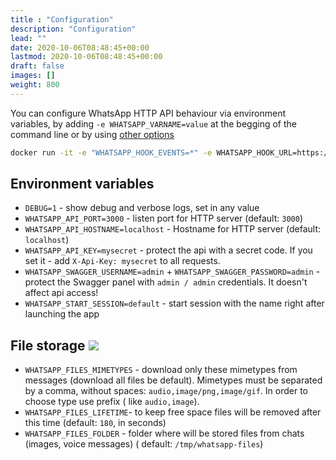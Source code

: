 ```yaml
---
title : "Configuration"
description: "Configuration"
lead: ""
date: 2020-10-06T08:48:45+00:00
lastmod: 2020-10-06T08:48:45+00:00
draft: false
images: []
weight: 800
---
```

You can configure WhatsApp HTTP API behaviour via environment variables, by adding `-e WHATSAPP_VARNAME=value` at the
begging of the command line or by using [other options](https://docs.docker.com/engine/reference/commandline/run/)

```bash
docker run -it -e "WHATSAPP_HOOK_EVENTS=*" -e WHATSAPP_HOOK_URL=https://httpbin.org/post devlikeapro/whatsapp-http-api
```

## Environment variables

- `DEBUG=1` - show debug and verbose logs, set in any value
- `WHATSAPP_API_PORT=3000` - listen port for HTTP server (default: `3000`)
- `WHATSAPP_API_HOSTNAME=localhost` - Hostname for HTTP server (default: `localhost`)
- `WHATSAPP_API_KEY=mysecret` - protect the api with a secret code. If you set it - add `X-Api-Key: mysecret` to all
  requests.
- `WHATSAPP_SWAGGER_USERNAME=admin` + `WHATSAPP_SWAGGER_PASSWORD=admin` - protect the Swagger panel with `admin / admin`
  credentials. It doesn't affect api access!
- `WHATSAPP_START_SESSION=default` - start session with the name right after launching the app

## File storage ![](/images/versions/plus.png)

- `WHATSAPP_FILES_MIMETYPES` - download only these mimetypes from messages (download all files be default). Mimetypes
  must be separated by a comma, without spaces: `audio,image/png,image/gif`. In order to choose type use prefix (
  like `audio,image`).
- `WHATSAPP_FILES_LIFETIME`- to keep free space files will be removed after this time (default: `180`, in seconds)
- `WHATSAPP_FILES_FOLDER` - folder where will be stored files from chats (images, voice messages) (
  default: `/tmp/whatsapp-files`)
